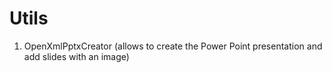 # Utils

1. OpenXmlPptxCreator
(allows to create the Power Point presentation and add slides with an image)
